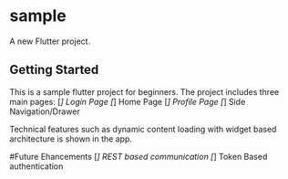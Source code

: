 # sample

A new Flutter project.

## Getting Started

This is a sample flutter project for beginners.
The project includes three main pages: 
[*] Login Page
[*] Home Page
[*] Profile Page
[*] Side Navigation/Drawer 

Technical features such as dynamic content loading with widget based architecture is shown in the app. 

#Future Ehancements
[*] REST based communication 
[*] Token Based authentication

